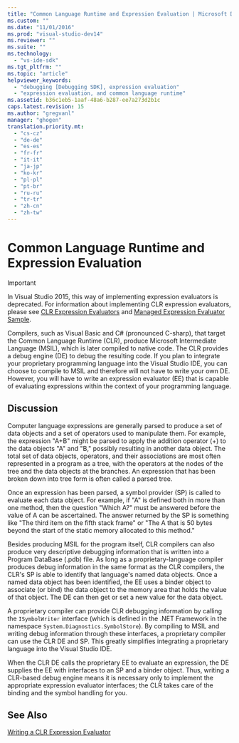```yaml
---
title: "Common Language Runtime and Expression Evaluation | Microsoft Docs"
ms.custom: ""
ms.date: "11/01/2016"
ms.prod: "visual-studio-dev14"
ms.reviewer: ""
ms.suite: ""
ms.technology: 
  - "vs-ide-sdk"
ms.tgt_pltfrm: ""
ms.topic: "article"
helpviewer_keywords: 
  - "debugging [Debugging SDK], expression evaluation"
  - "expression evaluation, and common language runtime"
ms.assetid: b36c1eb5-1aaf-48a6-b287-ee7a273d2b1c
caps.latest.revision: 15
ms.author: "gregvanl"
manager: "ghogen"
translation.priority.mt: 
  - "cs-cz"
  - "de-de"
  - "es-es"
  - "fr-fr"
  - "it-it"
  - "ja-jp"
  - "ko-kr"
  - "pl-pl"
  - "pt-br"
  - "ru-ru"
  - "tr-tr"
  - "zh-cn"
  - "zh-tw"
---
```

# Common Language Runtime and Expression Evaluation
> [!IMPORTANT]
>  In Visual Studio 2015, this way of implementing expression evaluators is deprecated. For information about implementing CLR expression evaluators, please see [CLR Expression Evaluators](https://github.com/Microsoft/ConcordExtensibilitySamples/wiki/CLR-Expression-Evaluators) and [Managed Expression Evaluator Sample](https://github.com/Microsoft/ConcordExtensibilitySamples/wiki/Managed-Expression-Evaluator-Sample).  
  
 Compilers, such as Visual Basic and C# (pronounced C-sharp), that target the Common Language Runtime (CLR), produce Microsoft Intermediate Language (MSIL), which is later compiled to native code. The CLR provides a debug engine (DE) to debug the resulting code. If you plan to integrate your proprietary programming language into the Visual Studio IDE, you can choose to compile to MSIL and therefore will not have to write your own DE. However, you will have to write an expression evaluator (EE) that is capable of evaluating expressions within the context of your programming language.  
  
## Discussion  
 Computer language expressions are generally parsed to produce a set of data objects and a set of operators used to manipulate them. For example, the expression "A+B" might be parsed to apply the addition operator (+) to the data objects "A" and "B," possibly resulting in another data object. The total set of data objects, operators, and their associations are most often represented in a program as a tree, with the operators at the nodes of the tree and the data objects at the branches. An expression that has been broken down into tree form is often called a parsed tree.  
  
 Once an expression has been parsed, a symbol provider (SP) is called to evaluate each data object. For example, if "A" is defined both in more than one method, then the question "Which A?" must be answered before the value of A can be ascertained. The answer returned by the SP is something like "The third item on the fifth stack frame" or "The A that is 50 bytes beyond the start of the static memory allocated to this method."  
  
 Besides producing MSIL for the program itself, CLR compilers can also produce very descriptive debugging information that is written into a Program DataBase (.pdb) file. As long as a proprietary-language compiler produces debug information in the same format as the CLR compilers, the CLR's SP is able to identify that language's named data objects. Once a named data object has been identified, the EE uses a binder object to associate (or bind) the data object to the memory area that holds the value of that object. The DE can then get or set a new value for the data object.  
  
 A proprietary compiler can provide CLR debugging information by calling the `ISymbolWriter` interface (which is defined in the .NET Framework in the namespace `System.Diagnostics.SymbolStore`). By compiling to MSIL and writing debug information through these interfaces, a proprietary compiler can use the CLR DE and SP. This greatly simplifies integrating a proprietary language into the Visual Studio IDE.  
  
 When the CLR DE calls the proprietary EE to evaluate an expression, the DE supplies the EE with interfaces to an SP and a binder object. Thus, writing a CLR-based debug engine means it is necessary only to implement the appropriate expression evaluator interfaces; the CLR takes care of the binding and the symbol handling for you.  
  
## See Also  
 [Writing a CLR Expression Evaluator](../../extensibility/debugger/writing-a-common-language-runtime-expression-evaluator.md)